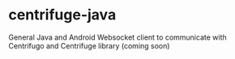 # centrifuge-java

General Java and Android Websocket client to communicate with Centrifugo and Centrifuge library (coming soon)
